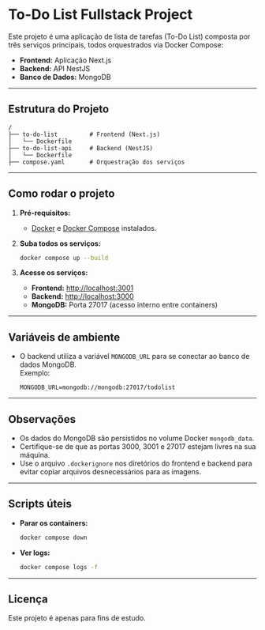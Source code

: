# To-Do List Fullstack Project

Este projeto é uma aplicação de lista de tarefas (To-Do List) composta por três serviços principais, todos orquestrados via Docker Compose:

- **Frontend:** Aplicação Next.js
- **Backend:** API NestJS
- **Banco de Dados:** MongoDB

---

## Estrutura do Projeto

```
/
├── to-do-list         # Frontend (Next.js)
│   └── Dockerfile
├── to-do-list-api     # Backend (NestJS)
│   └── Dockerfile
├── compose.yaml       # Orquestração dos serviços
```

---

## Como rodar o projeto

1. **Pré-requisitos:**  
   - [Docker](https://www.docker.com/) e [Docker Compose](https://docs.docker.com/compose/) instalados.

2. **Suba todos os serviços:**

   ```sh
   docker compose up --build
   ```

3. **Acesse os serviços:**
   - **Frontend:** [http://localhost:3001](http://localhost:3001)
   - **Backend:** [http://localhost:3000](http://localhost:3000)
   - **MongoDB:** Porta 27017 (acesso interno entre containers)

---

## Variáveis de ambiente

- O backend utiliza a variável `MONGODB_URL` para se conectar ao banco de dados MongoDB.  
  Exemplo:  
  ```
  MONGODB_URL=mongodb://mongodb:27017/todolist
  ```

---

## Observações

- Os dados do MongoDB são persistidos no volume Docker `mongodb_data`.
- Certifique-se de que as portas 3000, 3001 e 27017 estejam livres na sua máquina.
- Use o arquivo `.dockerignore` nos diretórios do frontend e backend para evitar copiar arquivos desnecessários para as imagens.

---

## Scripts úteis

- **Parar os containers:**
  ```sh
  docker compose down
  ```
- **Ver logs:**
  ```sh
  docker compose logs -f
  ```

---

## Licença

Este projeto é apenas para fins de estudo.